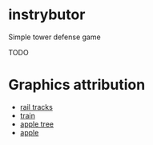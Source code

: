 # instrybutor
Simple tower defense game


TODO


# Graphics attribution

* [rail tracks](https://www.vecteezy.com/vector-art/90617-railroad-track-vectors)
* [train](https://opengameart.org/content/train)
* [apple tree]( https://opengameart.org/node/108844)
* [apple]( https://opengameart.org/content/apple-2)
